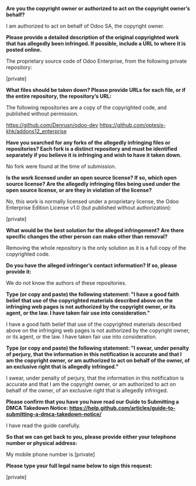 **Are you the copyright owner or authorized to act on the copyright owner’s behalf?**  

I am authorized to act on behalf of Odoo SA, the copyright owner.

**Please provide a detailed description of the original copyrighted work that has allegedly been infringed. If possible, include a URL to where it is posted online.**  

The proprietary source code of Odoo Enterprise, from the following private repository:

[private]

**What files should be taken down? Please provide URLs for each file, or if the entire repository, the repository’s URL:**  

The following repositories are a copy of the copyrighted code, and published without permission.

https://github.com/Denrusn/odoo-dev
https://github.com/optesis-khk/addons12_enterprise

**Have you searched for any forks of the allegedly infringing files or repositories? Each fork is a distinct repository and must be identified separately if you believe it is infringing and wish to have it taken down.**  

No fork were found at the time of submission.

**Is the work licensed under an open source license? If so, which open source license? Are the allegedly infringing files being used under the open source license, or are they in violation of the license?**  

No, this work is normally licensed under a proprietary license, the Odoo Enterprise Edition License v1.0 (but published without authorization):

[private]

**What would be the best solution for the alleged infringement? Are there specific changes the other person can make other than removal?**  

Removing the whole repository is the only solution as it is a full copy of the copyrighted code.

**Do you have the alleged infringer’s contact information? If so, please provide it:**  

We do not know the authors of these repositories.

**Type (or copy and paste) the following statement: "I have a good faith belief that use of the copyrighted materials described above on the infringing web pages is not authorized by the copyright owner, or its agent, or the law. I have taken fair use into consideration."**  

I have a good faith belief that use of the copyrighted materials described above on the infringing web pages is not authorized by the copyright owner, or its agent, or the law. I have taken fair use into consideration.

**Type (or copy and paste) the following statement: "I swear, under penalty of perjury, that the information in this notification is accurate and that I am the copyright owner, or am authorized to act on behalf of the owner, of an exclusive right that is allegedly infringed."**  

I swear, under penalty of perjury, that the information in this notification is accurate and that I am the copyright owner, or am authorized to act on behalf of the owner, of an exclusive right that is
allegedly infringed.

**Please confirm that you have you have read our Guide to Submitting a DMCA Takedown Notice: https://help.github.com/articles/guide-to-submitting-a-dmca-takedown-notice/**  

I have read the guide carefully.

**So that we can get back to you, please provide either your telephone number or physical address:**  

My mobile phone number is [private]

**Please type your full legal name below to sign this request:**  

[private]
